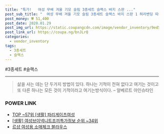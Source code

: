 ```yaml
--- 
title: "특가!   여성 무배 겨울 기모 슬림 3종세트 슬랙스 바지 스판 ..." 
post_sub_title: "  여성 무배 겨울 기모 슬림 3종세트 슬랙스 바지 스판 1 허리밴딩 따뜻한 베이직 2" 
post_money: ₩ 51,400 
post_date: 2020.01.29 
post_img_url: https://static.coupangcdn.com/image/vendor_inventory/9ed5/9ff8a5437049a0265c823317f4b63fffbc594b9824fad50550d32de16a4f.jpg 
post_link_url: https://coupa.ng/bnJLrQ 
categories: 
  - vendor_inventory 
tags: 
  - 3종세트 
  - 슬랙스 
--- 
```

  #3종세트 #슬랙스 
<hr> 

> 삶을 사는 데는 단 두가지 방법이 있다. 하나는 기적이 전혀 없다고 여기는 것이고 또 다른 하나는 모든 것이 기적이라고 여기는방식이다. – 알베르트 아인슈타인 


### POWER LINK

* <a href="https://blog.naver.com/an0733/221785372280" target="_blank"> TOP ~57위 [생활] 파리게이츠여성</a>
* <a href="https://blog.naver.com/sakai111/221772109090" target="_blank"> [생활] 여성브이넥니트조끼특가정보 순위 ~34위</a>
* <a href="https://blog.naver.com/fasyy4321/221786279415" target="_blank">르샵 여성용 소매체크 블라우스</a>
